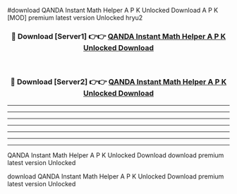 #download QANDA Instant Math Helper A P K Unlocked Download A P K [MOD] premium latest version Unlocked hryu2 



<div align="center">
<h3>🔴 Download [Server1] 👉👉 <a href="https://apkdownload1.web.app/">QANDA Instant Math Helper A P K Unlocked Download</a></h3><br>

<h3>🔴 Download [Server2] 👉👉 <a href="https://apkdownload1.web.app/">QANDA Instant Math Helper A P K Unlocked Download</a></h3>
</div>





----------------------------------------------------------

----------------------------------------------------------

----------------------------------------------------------

----------------------------------------------------------

----------------------------------------------------------

----------------------------------------------------------

----------------------------------------------------------

QANDA Instant Math Helper A P K Unlocked Download download premium latest version Unlocked

download QANDA Instant Math Helper A P K Unlocked Download premium latest version Unlocked
